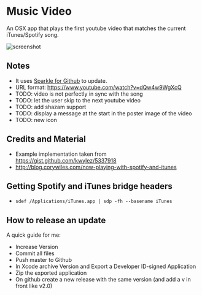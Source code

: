 # Music Video
An OSX app that plays the first youtube video that matches the current iTunes/Spotify song.

![screenshot](http://i.imgur.com/dsyslie.png)

## Notes
* It uses [Sparkle for Github](https://github.com/yene/Sparkle-for-Github) to update.
* URL format: https://www.youtube.com/watch?v=dQw4w9WgXcQ
* TODO: video is not perfectly in sync with the song
* TODO: let the user skip to the next youtube video
* TODO: add shazam support
* TODO: display a message at the start in the poster image of the video
* TODO: new icon

## Credits and Material
* Example implementation taken from https://gist.github.com/kwylez/5337918
* http://blog.corywiles.com/now-playing-with-spotify-and-itunes

## Getting Spotify and iTunes bridge headers
* `sdef /Applications/iTunes.app | sdp -fh --basename iTunes`

## How to release an update
A quick guide for me:

* Increase Version
* Commit all files
* Push master to Github
* In Xcode archive Version and Export a Developer ID-signed Application
* Zip the exported application
* On github create a new release with the same version (and add a v in front like v2.0)
